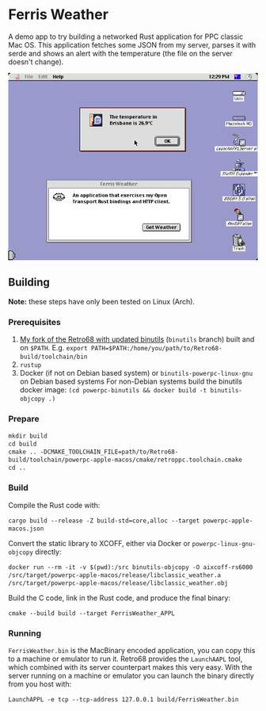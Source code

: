 Ferris Weather
==============

A demo app to try building a networked Rust application for PPC classic Mac OS.
This application fetches some JSON from my server, parses it with serde and
shows an alert with the temperature (the file on the server doesn't change).

![Screenshot of Ferris Weather](Ferris%20Weather.png)

Building
--------

**Note:** these steps have only been tested on Linux (Arch).

### Prerequisites

1. [My fork of the Retro68 with updated binutils][Retro68] (`binutils` branch)
   built and on `$PATH`. E.g. `export PATH=$PATH:/home/you/path/to/Retro68-build/toolchain/bin`
2. `rustup`
3. Docker (if not on Debian based system) or `binutils-powerpc-linux-gnu` on
   Debian based systems For non-Debian systems build the binutils docker image:
   `(cd powerpc-binutils && docker build -t binutils-objcopy .)`

### Prepare

```
mkdir build
cd build
cmake .. -DCMAKE_TOOLCHAIN_FILE=path/to/Retro68-build/toolchain/powerpc-apple-macos/cmake/retroppc.toolchain.cmake
cd ..
```

### Build

Compile the Rust code with:

```
cargo build --release -Z build-std=core,alloc --target powerpc-apple-macos.json
```

Convert the static library to XCOFF, either via Docker or `powerpc-linux-gnu-objcopy`
directly:

```
docker run --rm -it -v $(pwd):/src binutils-objcopy -O aixcoff-rs6000 /src/target/powerpc-apple-macos/release/libclassic_weather.a /src/target/powerpc-apple-macos/release/libclassic_weather.obj
```

Build the C code, link in the Rust code, and produce the final binary:

```
cmake --build build --target FerrisWeather_APPL
```

### Running

`FerrisWeather.bin` is the MacBinary encoded application, you can copy this to a
machine or emulator to run it. Retro68 provides the `LaunchAAPL` tool, which
combined with its server counterpart makes this very easy. With the server
running on a machine or emulator you can launch the binary directly from you
host with:

```
LaunchAPPL -e tcp --tcp-address 127.0.0.1 build/FerrisWeather.bin
```

[Retro68]: https://github.com/wezm/Retro68/tree/binutils
